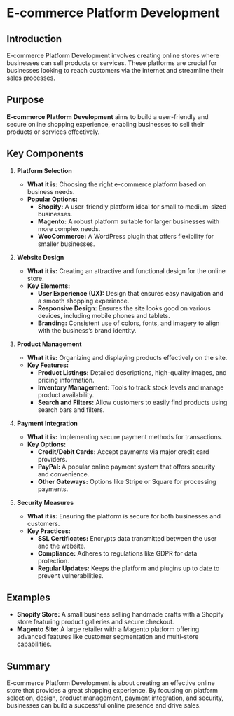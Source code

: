 # E-commerce Platform Development

## Introduction
E-commerce Platform Development involves creating online stores where businesses can sell products or services. These platforms are crucial for businesses looking to reach customers via the internet and streamline their sales processes.

## Purpose
**E-commerce Platform Development** aims to build a user-friendly and secure online shopping experience, enabling businesses to sell their products or services effectively.

## Key Components

1. **Platform Selection**
   - **What it is:** Choosing the right e-commerce platform based on business needs.
   - **Popular Options:**
     - **Shopify:** A user-friendly platform ideal for small to medium-sized businesses.
     - **Magento:** A robust platform suitable for larger businesses with more complex needs.
     - **WooCommerce:** A WordPress plugin that offers flexibility for smaller businesses.

2. **Website Design**
   - **What it is:** Creating an attractive and functional design for the online store.
   - **Key Elements:**
     - **User Experience (UX):** Design that ensures easy navigation and a smooth shopping experience.
     - **Responsive Design:** Ensures the site looks good on various devices, including mobile phones and tablets.
     - **Branding:** Consistent use of colors, fonts, and imagery to align with the business’s brand identity.

3. **Product Management**
   - **What it is:** Organizing and displaying products effectively on the site.
   - **Key Features:**
     - **Product Listings:** Detailed descriptions, high-quality images, and pricing information.
     - **Inventory Management:** Tools to track stock levels and manage product availability.
     - **Search and Filters:** Allow customers to easily find products using search bars and filters.

4. **Payment Integration**
   - **What it is:** Implementing secure payment methods for transactions.
   - **Key Options:**
     - **Credit/Debit Cards:** Accept payments via major credit card providers.
     - **PayPal:** A popular online payment system that offers security and convenience.
     - **Other Gateways:** Options like Stripe or Square for processing payments.

5. **Security Measures**
   - **What it is:** Ensuring the platform is secure for both businesses and customers.
   - **Key Practices:**
     - **SSL Certificates:** Encrypts data transmitted between the user and the website.
     - **Compliance:** Adheres to regulations like GDPR for data protection.
     - **Regular Updates:** Keeps the platform and plugins up to date to prevent vulnerabilities.

## Examples
- **Shopify Store:** A small business selling handmade crafts with a Shopify store featuring product galleries and secure checkout.
- **Magento Site:** A large retailer with a Magento platform offering advanced features like customer segmentation and multi-store capabilities.

## Summary
E-commerce Platform Development is about creating an effective online store that provides a great shopping experience. By focusing on platform selection, design, product management, payment integration, and security, businesses can build a successful online presence and drive sales.

